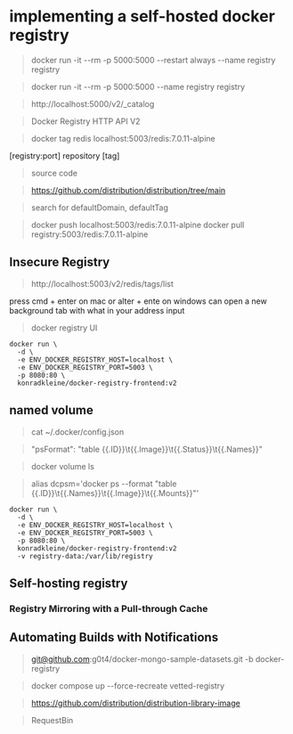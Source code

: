 # implementing a self-hosted docker registry

> docker run -it --rm -p 5000:5000 --restart always --name registry registry

> docker run -it --rm -p 5000:5000 --name registry registry

> http://localhost:5000/v2/_catalog

> Docker Registry HTTP API V2

> docker tag redis localhost:5003/redis:7.0.11-alpine

[registry:port] repository [tag]

> source code 

> https://github.com/distribution/distribution/tree/main

> search for defaultDomain, defaultTag

> docker push  localhost:5003/redis:7.0.11-alpine
> docker pull  registry:5003/redis:7.0.11-alpine

## Insecure Registry

> http://localhost:5003/v2/redis/tags/list

press cmd + enter on mac or alter + ente on windows can open a new background tab with what in your address input

> docker registry UI

```
docker run \
  -d \
  -e ENV_DOCKER_REGISTRY_HOST=localhost \
  -e ENV_DOCKER_REGISTRY_PORT=5003 \
  -p 8080:80 \
  konradkleine/docker-registry-frontend:v2
```

## named volume

> cat ~/.docker/config.json

> "psFormat": "table {{.ID}}\t{{.Image}}\t{{.Status}}\t{{.Names}}"

> docker volume ls

> alias dcpsm='docker ps --format "table {{.ID}}\t{{.Names}}\t{{.Image}}\t{{.Mounts}}"'


```
docker run \
  -d \
  -e ENV_DOCKER_REGISTRY_HOST=localhost \
  -e ENV_DOCKER_REGISTRY_PORT=5003 \
  -p 8080:80 \
  konradkleine/docker-registry-frontend:v2
  -v registry-data:/var/lib/registry 
```

## Self-hosting registry

### Registry Mirroring with a Pull-through Cache

## Automating Builds with Notifications

> git@github.com:g0t4/docker-mongo-sample-datasets.git -b docker-registry

> docker compose up --force-recreate vetted-registry

> https://github.com/distribution/distribution-library-image

> RequestBin

